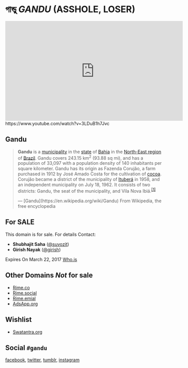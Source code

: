 # গান্ডু *GANDU* (ASSHOLE, LOSER)

<iframe width="560" height="315" src="https://www.youtube.com/embed/3LDuB1h7Jvc" frameborder="0" allowfullscreen></iframe>
https://www.youtube.com/watch?v=3LDuB1h7Jvc

## Gandu
> <p><b>Gandu</b> is a <a href="/wiki/Municipalities_of_Brazil" title="Municipalities of Brazil">municipality</a> in the <a href="/wiki/States_of_Brazil" title="States of Brazil">state</a> of <a href="/wiki/Bahia" title="Bahia">Bahia</a> in the <a href="/wiki/Nordeste" title="Nordeste" class="mw-redirect">North-East region</a> of <a href="/wiki/Brazil" title="Brazil">Brazil</a>. Gandu covers 243.15&nbsp;km<sup>2</sup> (93.88&nbsp;sq&nbsp;mi), and has a population of 33,097 with a population density of 140 inhabitants per square kilometer. Gandu has its origin as Fazenda Corujão, a farm purchased in 1912 by José Amado Costa for the cultivation of <a href="/wiki/Cocoa_bean" title="Cocoa bean">cocoa</a>. Corujão became a district of the municipality of <a href="/wiki/Ituber%C3%A1" title="Ituberá">Ituberá</a> in 1958, and an independent municipality on July 18, 1962. It consists of two districts: Gandu, the seat of the municipality, and Vila Nova Ibiá.<sup id="cite_ref-i_1-0" class="reference"><a href="#cite_note-i-1">[1]</a></sup></p>
> &mdash; [Gandu](https://en.wikipedia.org/wiki/Gandu) From Wikipedia, the free encyclopedia



## For SALE
This domain is for sale. For details Contact:
- **Shubhajit Saha** ([@suvozit](http://suvozit.com))
- **Girish Nayak** ([@girish](http://illusionist.me))

Expires On March 22, 2017 [Who.is](http://who.is/whois/gandu.org)

## Other Domains *Not* for sale
- [Rime.co](http://rime.co)
- [Rime.social](http://rime.social)
- [Rime.emial](http://rime.email)
- [AdsApp.org](http://adsapp.org)

## Wishlist
- [Swatantra.org](http://swatantra.org)

## Social `#gandu`
[facebook](https://www.facebook.com/search/top/?q=%23gandu),
[twitter](https://twitter.com/search?q=%23gandu),
[tumblr](https://www.tumblr.com/search/%23gandu),
[instagram](https://www.instagram.com/explore/tags/gandu/)
